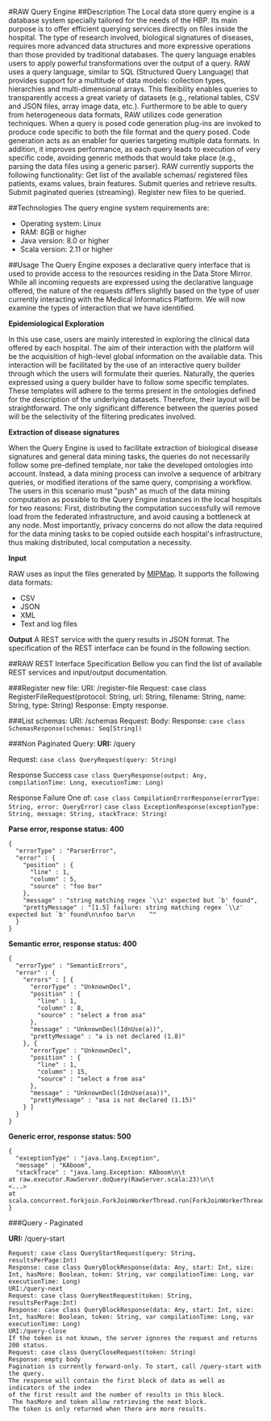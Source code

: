 #RAW Query Engine
##Description
The Local data store query engine is a database system specially tailored for the needs of the HBP. Its main purpose is to offer efficient querying services directly on files inside the hospital. The type of research involved, biological signatures of diseases, requires more advanced data structures and more expressive operations than those provided by traditional databases. 
The query language enables users to apply powerful transformations over the output of a query. RAW uses a query language, similar to SQL (Structured Query Language) that provides support for a multitude of data models: collection types, hierarchies and multi-dimensional arrays. This flexibility enables queries to transparently access a great variety of datasets (e.g., relational tables, CSV and JSON files, array image data, etc.).
Furthermore to be able to query from heterogeneous data formats, RAW utilizes code generation techniques. When a query is posed code generation plug-ins are invoked to produce code specific to both the file format and the query posed. Code generation acts as an enabler for queries targeting multiple data formats. In addition, it improves performance, as each query leads to execution of very specific code, avoiding generic methods that would take place (e.g., parsing the data files using a generic parser).
RAW currently supports the following functionality:
Get list of the available schemas/ registered files patients, exams values, brain features.
Submit queries and retrieve results.
Submit paginated queries (streaming).
Register new files to be queried. 

##Technologies
The query engine system requirements are:
   * Operating system: Linux 
   * RAM: 8GB or higher
   * Java version: 8.0 or higher
   * Scala version: 2.11 or higher

##Usage
The Query Engine exposes a declarative query interface that is used to provide access to the resources residing in the Data Store Mirror. While all incoming requests are expressed using the declarative language offered, the nature of the requests differs slightly based on the type of user currently interacting with the Medical Informatics Platform. We will now examine the types of interaction that we have identified.

**Epidemiological Exploration**

In this use case, users are mainly interested in exploring the clinical data offered by each hospital. The aim of their interaction with the platform will be the acquisition of high-level global information on the available data. This interaction will be facilitated by the use of an interactive query builder through which the users will formulate their queries. Naturally, the queries expressed using a query builder have to follow some specific templates. These templates will adhere to the terms present in the ontologies defined for the description of the underlying datasets. Therefore, their layout will be straightforward. The only significant difference between the queries posed will be the selectivity of the filtering predicates involved. 

**Extraction of disease signatures**

When the Query Engine is used to facilitate extraction of biological disease signatures and general data mining tasks, the queries do not necessarily follow some pre-defined template, nor take the developed ontologies into account. Instead, a data mining process can involve a sequence of arbitrary queries, or modified iterations of the same query, comprising a workflow. The users in this scenario must "push" as much of the data mining computation as possible to the Query Engine instances in the local hospitals for two reasons:
First, distributing the computation successfully will remove load from the federated infrastructure, and avoid causing a bottleneck at any node. Most importantly, privacy concerns do not allow the data required for the data mining tasks to be copied outside each hospital's infrastructure, thus making distributed, local computation a necessity.

**Input** 

RAW uses as input the files generated by [MIPMap](https://github.com/HBPSP8Repo/MIPMap). It supports the following data formats:
   * CSV
   * JSON
   * XML
   * Text and log files

**Output**
A REST service with the query results in JSON format. The specification of the REST interface can be found in the following section.
 
##RAW REST Interface Specification
Bellow you can find the list of available REST services and input/output documentation.

###Register new file:
URI: /register-file
Request: case class RegisterFileRequest(protocol: String, url: String, filename: String, name: String, type: String)
Response: Empty response.

###List schemas:
URI: /schemas
Request: Body:
Response: `case class SchemasResponse(schemas: Seq[String])`

###Non Paginated Query:
**URI:** /query

Request: `case class QueryRequest(query: String)`

Response Success `case class QueryResponse(output: Any, compilationTime: Long, executionTime: Long)`

Response Failure One of:
`case class CompilationErrorResponse(errorType: String, error: QueryError)`
`case class ExceptionResponse(exceptionType: String, message: String, stackTrace: String)`

**Parse error, response status: 400**
```
{
  "errorType" : "ParserError",
  "error" : {
    "position" : {
      "line" : 1,
      "column" : 5,
      "source" : "foo bar"
    },
    "message" : "string matching regex `\\z' expected but `b' found",
    "prettyMessage" : "[1.5] failure: string matching regex `\\z' expected but `b' found\n\nfoo bar\n    ^"
  }
}
```

**Semantic error, response status: 400**
```
{
  "errorType" : "SemanticErrors",
  "error" : {
    "errors" : [ {
      "errorType" : "UnknownDecl",
      "position" : {
        "line" : 1,
        "column" : 8,
        "source" : "select a from asa"
      },
      "message" : "UnknownDecl(IdnUse(a))",
      "prettyMessage" : "a is not declared (1.8)"
    }, {
      "errorType" : "UnknownDecl",
      "position" : {
        "line" : 1,
        "column" : 15,
        "source" : "select a from asa"
      },
      "message" : "UnknownDecl(IdnUse(asa))",
      "prettyMessage" : "asa is not declared (1.15)"
    } ]
  }
}
```
**Generic error, response status: 500**
```
{
  "exceptionType" : "java.lang.Exception",
  "message" : "KAboom",
  "stackTrace" : "java.lang.Exception: KAboom\n\t
at raw.executor.RawServer.doQuery(RawServer.scala:23)\n\t
<...>
at scala.concurrent.forkjoin.ForkJoinWorkerThread.run(ForkJoinWorkerThread.java:107)\n"
}
```

###Query - Paginated

**URI:** /query-start

```
Request: case class QueryStartRequest(query: String, resultsPerPage:Int)
Response: case class QueryBlockResponse(data: Any, start: Int, size: Int, hasMore: Boolean, token: String, var compilationTime: Long, var executionTime: Long)
URI:/query-next
Request: case class QueryNextRequest(token: String, resultsPerPage:Int)
Response: case class QueryBlockResponse(data: Any, start: Int, size: Int, hasMore: Boolean, token: String, var compilationTime: Long, var executionTime: Long)
URI:/query-close
If the token is not known, the server ignores the request and returns 200 status.
Request: case class QueryCloseRequest(token: String)
Response: empty body
Pagination is currently forward-only. To start, call /query-start with the query. 
The response will contain the first block of data as well as indicators of the index 
of the first result and the number of results in this block. 
 The hasMore and token allow retrieving the next block. 
The token is only returned when there are more results.
```

